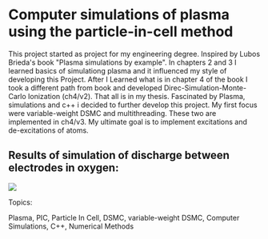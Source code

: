 # Computer simulations of plasma using the particle-in-cell method

This project started as project for my engineering degree. Inspired by Lubos Brieda's book "Plasma simulations by example".
In chapters 2 and 3 I learned basics of simulationg plasma and it influenced my style of developing this Project.
After I Learned what is in chapter 4 of the book I took a different path from book and developed Direc-Simulation-Monte-Carlo Ionization (ch4/v2).
That all is in my thesis. Fascinated by Plasma, simulations and c++ i decided to further develop this project. My first focus were variable-weight DSMC and multithreading.
These two are implemented in ch4/v3. My ultimate goal is to implement excitations and de-excitations of atoms.

## Results of simulation of discharge between electrodes in oxygen:
![](https://github.com/Misquic/Engineering-degree-in-Plasma-Simulations/blob/main/ch4/v2/animations/DSMC_ionisation/Electron%20den.gif)

Topics:

Plasma, PIC, Particle In Cell, DSMC, variable-weight DSMC, Computer Simulations, C++, Numerical Methods
